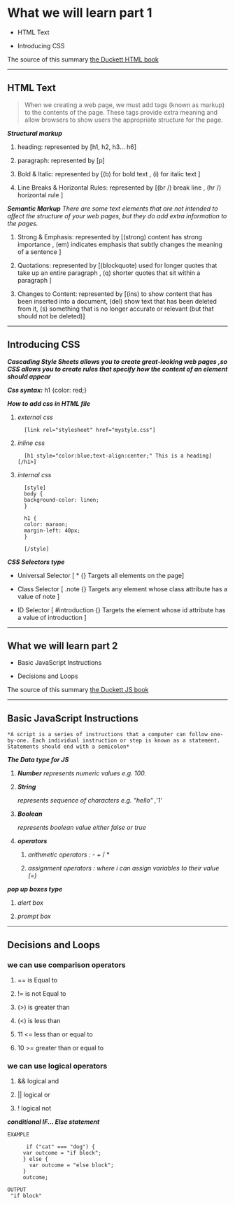 # What we will learn part 1

- HTML Text

- Introducing CSS

The source of this summary [the Duckett HTML book](https://wtf.tw/ref/duckett.pdf)

______________________________________

## HTML Text

>When  we creating a web page, we must add tags (known as markup) to the contents of the page. These tags provide extra meaning and allow browsers to show users the appropriate structure for the page.

***Structural markup***

1. heading: represented by  [h1, h2, h3... h6]

2. paragraph: represented by [p]

3. Bold & Italic: represented by [(b) for bold text , (i) for italic text ]

4. Line Breaks & Horizontal Rules: represented by [(br /) break line , (hr /) horizontal rule ]

***Semantic Markup***
*There are some text elements that are not intended to affect the structure of your web pages, but they do add extra information to the pages.*

1. Strong & Emphasis: represented by [(strong) content has strong importance , (em) indicates emphasis that subtly changes the meaning of a sentence ]

2. Quotations: represented by [(blockquote) used for longer quotes that take up an entire paragraph , (q) shorter quotes that sit within a paragraph ]

3. Changes to Content: represented by [(ins) to show content that has been inserted into a document, (del)  show text that has been deleted from it, (s) something that is no longer accurate or relevant (but that should not be deleted)]

______________________________________

## Introducing CSS

***Cascading Style Sheets allows you to create great-looking web pages ,so CSS allows you to create rules that specify how the content of an element should appear***

***Css syntax:***
 h1 {color: red;}

   ***How to add css in HTML file***

1. *external css*

         [link rel="stylesheet" href="mystyle.css"]

2. *inline css*

         [h1 style="color:blue;text-align:center;" This is a heading][/h1>]
  
3. *internal css*

         [style]
         body {
         background-color: linen;
         }

         h1 {
         color: maroon;
         margin-left: 40px;
         }

         [/style]

***CSS Selectors type***

- Universal Selector [ * {} Targets all elements on the page]

- Class Selector [ .note {} Targets any element whose class attribute has a value of note ]

- ID Selector [ #introduction {} Targets the element whose id attribute has a value of introduction ]

______________________________________

## What we will learn part 2

- Basic JavaScript Instructions

- Decisions and Loops

The source of this summary [the Duckett JS book](https://slack-files.com/files-pri-safe/TNGRRLUMA-F026AD271UG/javascript_and_jquery__interactive_front-end_web_development_.pdf?c=1624715518-be21e32f9bca0681)

______________________________________

## Basic JavaScript Instructions

    *A script is a series of instructions that a computer can follow one-by-one. Each individual instruction or step is known as a statement. Statements should end with a semicolon*

***The Data type for JS***

 1. ***Number***
     *represents numeric values e.g. 100.*

 2. ***String***

     *represents sequence of characters e.g. "hello" ,'1'*

 3. ***Boolean***

     *represents boolean value either false or true*

 4. ***operators***

       1. *arithmetic operators : -*  + / *

       2. *assignment operators : where i can assign variables to their value (=)*

***pop up boxes type***

1. *alert box*

2. *prompt box*

______________________________________

## Decisions and Loops

### we can use comparison operators

1. == is Equal to

2. != is not Equal to

3. (>) is greater than

4. (<) is less than

5. 11 <= less than or equal to

6. 10 >= greater than or equal to

### we can use logical operators

1. && logical and

2. || logical or

3. ! logical not

***conditional IF... Else statement***

    EXAMPLE

          if ("cat" === "dog") {
         var outcome = "if block";
         } else {
           var outcome = "else block";
         }
         outcome;

    OUTPUT
     "if block"
